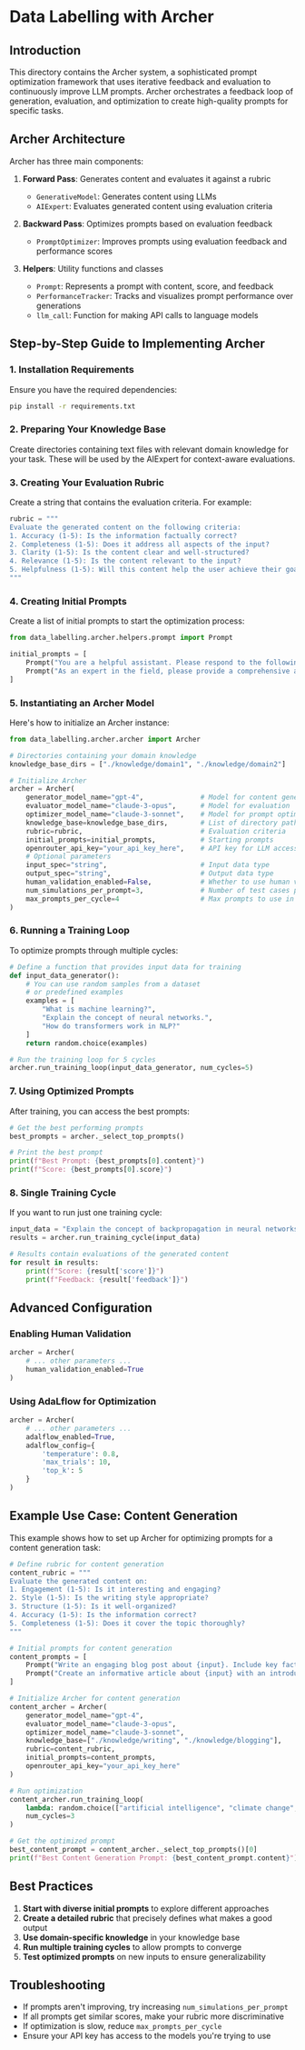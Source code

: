 # Data Labelling with Archer

## Introduction

This directory contains the Archer system, a sophisticated prompt optimization framework that uses iterative feedback and evaluation to continuously improve LLM prompts. Archer orchestrates a feedback loop of generation, evaluation, and optimization to create high-quality prompts for specific tasks.

## Archer Architecture

Archer has three main components:

1. **Forward Pass**: Generates content and evaluates it against a rubric
   - `GenerativeModel`: Generates content using LLMs
   - `AIExpert`: Evaluates generated content using evaluation criteria

2. **Backward Pass**: Optimizes prompts based on evaluation feedback
   - `PromptOptimizer`: Improves prompts using evaluation feedback and performance scores

3. **Helpers**: Utility functions and classes
   - `Prompt`: Represents a prompt with content, score, and feedback
   - `PerformanceTracker`: Tracks and visualizes prompt performance over generations
   - `llm_call`: Function for making API calls to language models

## Step-by-Step Guide to Implementing Archer

### 1. Installation Requirements

Ensure you have the required dependencies:

```bash
pip install -r requirements.txt
```

### 2. Preparing Your Knowledge Base

Create directories containing text files with relevant domain knowledge for your task. These will be used by the AIExpert for context-aware evaluations.

### 3. Creating Your Evaluation Rubric

Create a string that contains the evaluation criteria. For example:

```python
rubric = """
Evaluate the generated content on the following criteria:
1. Accuracy (1-5): Is the information factually correct?
2. Completeness (1-5): Does it address all aspects of the input?
3. Clarity (1-5): Is the content clear and well-structured?
4. Relevance (1-5): Is the content relevant to the input?
5. Helpfulness (1-5): Will this content help the user achieve their goal?
"""
```

### 4. Creating Initial Prompts

Create a list of initial prompts to start the optimization process:

```python
from data_labelling.archer.helpers.prompt import Prompt

initial_prompts = [
    Prompt("You are a helpful assistant. Please respond to the following query with accurate information: {input}"),
    Prompt("As an expert in the field, please provide a comprehensive answer to: {input}")
]
```

### 5. Instantiating an Archer Model

Here's how to initialize an Archer instance:

```python
from data_labelling.archer.archer import Archer

# Directories containing your domain knowledge
knowledge_base_dirs = ["./knowledge/domain1", "./knowledge/domain2"]

# Initialize Archer
archer = Archer(
    generator_model_name="gpt-4",              # Model for content generation
    evaluator_model_name="claude-3-opus",      # Model for evaluation
    optimizer_model_name="claude-3-sonnet",    # Model for prompt optimization
    knowledge_base=knowledge_base_dirs,        # List of directory paths
    rubric=rubric,                             # Evaluation criteria
    initial_prompts=initial_prompts,           # Starting prompts
    openrouter_api_key="your_api_key_here",    # API key for LLM access
    # Optional parameters
    input_spec="string",                       # Input data type
    output_spec="string",                      # Output data type
    human_validation_enabled=False,            # Whether to use human validation
    num_simulations_per_prompt=3,              # Number of test cases per prompt
    max_prompts_per_cycle=4                    # Max prompts to use in each cycle
)
```

### 6. Running a Training Loop

To optimize prompts through multiple cycles:

```python
# Define a function that provides input data for training
def input_data_generator():
    # You can use random samples from a dataset
    # or predefined examples
    examples = [
        "What is machine learning?",
        "Explain the concept of neural networks.",
        "How do transformers work in NLP?"
    ]
    return random.choice(examples)

# Run the training loop for 5 cycles
archer.run_training_loop(input_data_generator, num_cycles=5)
```

### 7. Using Optimized Prompts

After training, you can access the best prompts:

```python
# Get the best performing prompts
best_prompts = archer._select_top_prompts()

# Print the best prompt
print(f"Best Prompt: {best_prompts[0].content}")
print(f"Score: {best_prompts[0].score}")
```

### 8. Single Training Cycle

If you want to run just one training cycle:

```python
input_data = "Explain the concept of backpropagation in neural networks."
results = archer.run_training_cycle(input_data)

# Results contain evaluations of the generated content
for result in results:
    print(f"Score: {result['score']}")
    print(f"Feedback: {result['feedback']}")
```

## Advanced Configuration

### Enabling Human Validation

```python
archer = Archer(
    # ... other parameters ...
    human_validation_enabled=True
)
```

### Using AdaLflow for Optimization

```python
archer = Archer(
    # ... other parameters ...
    adalflow_enabled=True,
    adalflow_config={
        'temperature': 0.8,
        'max_trials': 10,
        'top_k': 5
    }
)
```

## Example Use Case: Content Generation

This example shows how to set up Archer for optimizing prompts for a content generation task:

```python
# Define rubric for content generation
content_rubric = """
Evaluate the generated content on:
1. Engagement (1-5): Is it interesting and engaging?
2. Style (1-5): Is the writing style appropriate?
3. Structure (1-5): Is it well-organized?
4. Accuracy (1-5): Is the information correct?
5. Completeness (1-5): Does it cover the topic thoroughly?
"""

# Initial prompts for content generation
content_prompts = [
    Prompt("Write an engaging blog post about {input}. Include key facts, examples, and a conclusion."),
    Prompt("Create an informative article about {input} with an introduction, main points, and summary.")
]

# Initialize Archer for content generation
content_archer = Archer(
    generator_model_name="gpt-4",
    evaluator_model_name="claude-3-opus",
    optimizer_model_name="claude-3-sonnet",
    knowledge_base=["./knowledge/writing", "./knowledge/blogging"],
    rubric=content_rubric,
    initial_prompts=content_prompts,
    openrouter_api_key="your_api_key_here"
)

# Run optimization
content_archer.run_training_loop(
    lambda: random.choice(["artificial intelligence", "climate change", "space exploration"]),
    num_cycles=3
)

# Get the optimized prompt
best_content_prompt = content_archer._select_top_prompts()[0]
print(f"Best Content Generation Prompt: {best_content_prompt.content}")
```

## Best Practices

1. **Start with diverse initial prompts** to explore different approaches
2. **Create a detailed rubric** that precisely defines what makes a good output
3. **Use domain-specific knowledge** in your knowledge base
4. **Run multiple training cycles** to allow prompts to converge
5. **Test optimized prompts** on new inputs to ensure generalizability

## Troubleshooting

- If prompts aren't improving, try increasing `num_simulations_per_prompt`
- If all prompts get similar scores, make your rubric more discriminative
- If optimization is slow, reduce `max_prompts_per_cycle`
- Ensure your API key has access to the models you're trying to use 